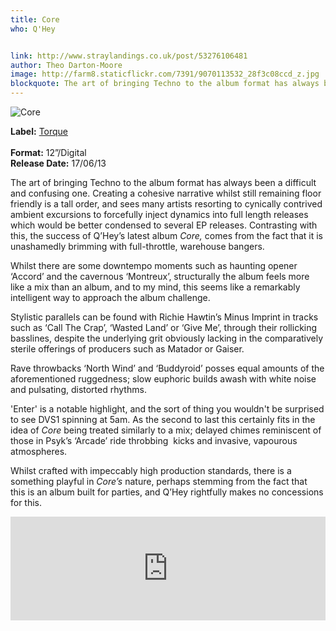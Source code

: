 ```yaml
---
title: Core
who: Q'Hey


link: http://www.straylandings.co.uk/post/53276106481
author: Theo Darton-Moore
image: http://farm8.staticflickr.com/7391/9070113532_28f3c08ccd_z.jpg
blockquote: The art of bringing Techno to the album format has always been a difficult and confusing one. Creating a cohesive narrative whilst still remaining floor friendly is a tall order, and sees many artists resorting to cynically contrived ambient excursions to forcefully inject dynamics into full length releases which would be better condensed to several EP releases. Contrasting with this, the success of Q’Hey’s latest album _Core,_ comes from the fact that it is unashamedly brimming with full-throttle, warehouse bangers.
---
```


![Core](http://farm6.staticflickr.com/5501/9070114126_6d18b04661_t.jpg)

**Label:** [Torque](http://www.residentadvisor.net/record-label.aspx?id=8985)  
<br>**Format:** 12”/Digital
<br>**Release Date:** 17/06/13

The art of bringing Techno to the album format has always been a difficult and confusing one. Creating a cohesive narrative whilst still remaining floor friendly is a tall order, and sees many artists resorting to cynically contrived ambient excursions to forcefully inject dynamics into full length releases which would be better condensed to several EP releases. Contrasting with this, the success of Q’Hey’s latest album _Core,_ comes from the fact that it is unashamedly brimming with full-throttle, warehouse bangers.

Whilst there are some downtempo moments such as haunting opener ‘Accord’ and the cavernous ‘Montreux’, structurally the album feels more like a mix than an album, and to my mind, this seems like a remarkably intelligent way to approach the album challenge. 

Stylistic parallels can be found with Richie Hawtin’s Minus Imprint in tracks such as ‘Call The Crap’, ‘Wasted Land’ or ‘Give Me’, through their rollicking basslines, despite the underlying grit obviously lacking in the comparatively sterile offerings of producers such as Matador or Gaiser.

Rave throwbacks ‘North Wind’ and ‘Buddyroid’ posses equal amounts of the aforementioned ruggedness; slow euphoric builds awash with white noise and pulsating, distorted rhythms. 

'Enter' is a notable highlight, and the sort of thing you wouldn't be surprised to see DVS1 spinning at 5am. As the second to last this certainly fits in the idea of _Core_ being treated similarly to a mix; delayed chimes reminiscent of those in Psyk’s ‘Arcade’ ride throbbing  kicks and invasive, vapourous atmospheres.

Whilst crafted with impeccably high production standards, there is a something playful in _Core’s_ nature, perhaps stemming from the fact that this is an album built for parties, and Q’Hey rightfully makes no concessions for this.

<iframe frameborder="no" height="166" scrolling="no" src="https://w.soundcloud.com/player/?url=http%3A%2F%2Fapi.soundcloud.com%2Ftracks%2F96616783&amp;show_artwork=true" width="100%"></iframe>